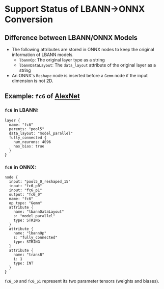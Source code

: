 # Support Status of LBANN->ONNX Conversion
## Difference between LBANN/ONNX Models
* The following attributes are stored in ONNX nodes to keep the original information of LBANN models.
  * `lbannOp`: The original layer type as a string
  * `lbannDataLayout`: The `data_layout` attribute of the original layer as a string
* An ONNX's `Reshape` node is inserted before a `Gemm` node if the input dimension is not 2D.

## Example: `fc6` of [AlexNet](../../../model_zoo/models/alexnet/model_alexnet.prototext)
### `fc6` in LBANN:
```
layer {
  name: "fc6"
  parents: "pool5"
  data_layout: "model_parallel"
  fully_connected {
    num_neurons: 4096
    has_bias: true
  }
}
```

### `fc6` in ONNX:
```
node {
  input: "pool5_0_reshaped_15"
  input: "fc6_p0"
  input: "fc6_p1"
  output: "fc6_0"
  name: "fc6"
  op_type: "Gemm"
  attribute {
    name: "lbannDataLayout"
    s: "model_parallel"
    type: STRING
  }
  attribute {
    name: "lbannOp"
    s: "fully_connected"
    type: STRING
  }
  attribute {
    name: "transB"
    i: 1
    type: INT
  }
}
```
`fc6_p0` and `fc6_p1` represent its two parameter tensors (weights and biases).
